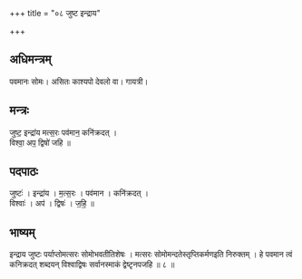 +++
title = "०८ जुष्ट इन्द्राय"

+++
## अधिमन्त्रम्
पवमानः सोमः। असितः काश्यपो देवलो वा। गायत्री।

## मन्त्रः
जुष्ट॒ इन्द्रा॑य मत्स॒रः पव॑मान॒ कनि॑क्रदत् ।  
विश्वा॒ अप॒ द्विषो॑ जहि ॥

## पदपाठः
जुष्टः॑ । इन्द्रा॑य । म॒त्स॒रः । पव॑मान । कनि॑क्रदत् ।  
विश्वाः॑ । अप॑ । द्विषः॑ । ज॒हि॒ ॥

## भाष्यम्
इन्द्राय जुष्टः पर्याप्तोमत्सरः सोमोभवतीतिशेषः । मत्सरः सोमोमन्दतेस्तृप्तिकर्मणइति निरुक्तम् । हे पवमान त्वं कनिक्रदत् शब्दयन् विश्वाद्विषः सर्वानस्माकं द्वेष्टृनपजहि ॥ ८ ॥